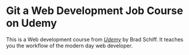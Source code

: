 # Git a Web Development Job Course on Udemy

This is a Web development course from [*Udemy*](https://www.udemy.com) by Brad Schiff.
It teaches you the workflow of the modern day web developer. 
